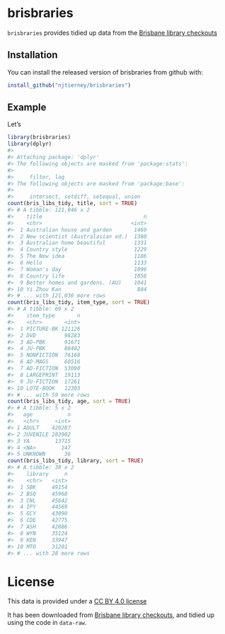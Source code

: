 
<!-- README.md is generated from README.Rmd. Please edit that file -->

# brisbraries

`brisbraries` provides tidied up data from the [Brisbane library
checkouts](https://www.data.brisbane.qld.gov.au/data/dataset/library-checkouts-branch-date#)

## Installation

You can install the released version of brisbraries from github with:

``` r
install_github("njtierney/brisbraries")
```

## Example

Let’s

``` r
library(brisbraries)
library(dplyr)
#> 
#> Attaching package: 'dplyr'
#> The following objects are masked from 'package:stats':
#> 
#>     filter, lag
#> The following objects are masked from 'package:base':
#> 
#>     intersect, setdiff, setequal, union
count(bris_libs_tidy, title, sort = TRUE) 
#> # A tibble: 121,046 x 2
#>    title                                n
#>    <chr>                            <int>
#>  1 Australian house and garden       1469
#>  2 New scientist (Australasian ed.)  1380
#>  3 Australian home beautiful         1331
#>  4 Country style                     1229
#>  5 The New idea                      1186
#>  6 Hello                             1133
#>  7 Woman's day                       1096
#>  8 Country life                      1056
#>  9 Better homes and gardens. (AU)    1041
#> 10 Yi Zhou Kan                        884
#> # ... with 121,036 more rows
count(bris_libs_tidy, item_type, sort = TRUE) 
#> # A tibble: 69 x 2
#>    item_type       n
#>    <chr>       <int>
#>  1 PICTURE-BK 121126
#>  2 DVD         98283
#>  3 AD-PBK      91671
#>  4 JU-PBK      88402
#>  5 NONFICTION  76168
#>  6 AD-MAGS     60516
#>  7 AD-FICTION  53090
#>  8 LARGEPRINT  19113
#>  9 JU-FICTION  17261
#> 10 LOTE-BOOK   12303
#> # ... with 59 more rows
count(bris_libs_tidy, age, sort = TRUE) 
#> # A tibble: 5 x 2
#>   age           n
#>   <chr>     <int>
#> 1 ADULT    420287
#> 2 JUVENILE 283902
#> 3 YA        13715
#> 4 <NA>        147
#> 5 UNKNOWN      36
count(bris_libs_tidy, library, sort = TRUE) 
#> # A tibble: 38 x 2
#>    library     n
#>    <chr>   <int>
#>  1 SBK     49154
#>  2 BSQ     45968
#>  3 CNL     45642
#>  4 IPY     44569
#>  5 GCY     43090
#>  6 CDE     42775
#>  7 ASH     42086
#>  8 WYN     35124
#>  9 KEN     33947
#> 10 MTO     31201
#> # ... with 28 more rows
```

# License

This data is provided under a [CC BY 4.0
license](https://creativecommons.org/licenses/by/4.0/)

It has been downloaded from [Brisbane library
checkouts](https://www.data.brisbane.qld.gov.au/data/dataset/library-checkouts-branch-date#),
and tidied up using the code in `data-raw`.
